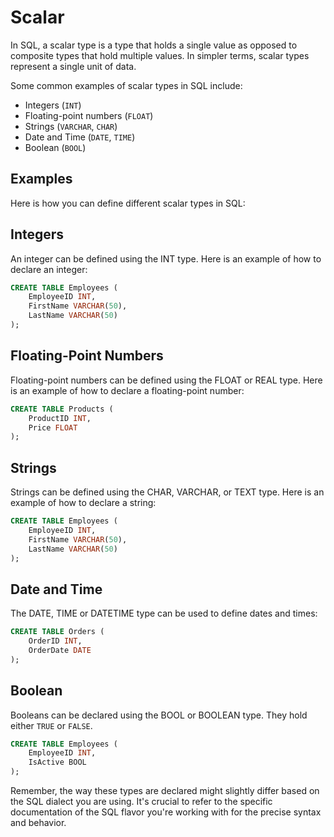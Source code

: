 # Scalar

In SQL, a scalar type is a type that holds a single value as opposed to composite types that hold multiple values. In simpler terms, scalar types represent a single unit of data.

Some common examples of scalar types in SQL include:

- Integers (`INT`)
- Floating-point numbers (`FLOAT`)
- Strings (`VARCHAR`, `CHAR`)
- Date and Time (`DATE`, `TIME`)
- Boolean (`BOOL`)

## Examples

Here is how you can define different scalar types in SQL:

## Integers

An integer can be defined using the INT type. Here is an example of how to declare an integer:

```sql
CREATE TABLE Employees (
    EmployeeID INT,
    FirstName VARCHAR(50),
    LastName VARCHAR(50)
);
```

## Floating-Point Numbers

Floating-point numbers can be defined using the FLOAT or REAL type. Here is an example of how to declare a floating-point number:

```sql
CREATE TABLE Products (
    ProductID INT,
    Price FLOAT
);
```

## Strings

Strings can be defined using the CHAR, VARCHAR, or TEXT type. Here is an example of how to declare a string:

```sql
CREATE TABLE Employees (
    EmployeeID INT,
    FirstName VARCHAR(50), 
    LastName VARCHAR(50) 
);
```

## Date and Time

The DATE, TIME or DATETIME type can be used to define dates and times:

```sql
CREATE TABLE Orders (
    OrderID INT,
    OrderDate DATE
);
```

## Boolean

Booleans can be declared using the BOOL or BOOLEAN type. They hold either `TRUE` or `FALSE`.

```sql
CREATE TABLE Employees (
    EmployeeID INT,
    IsActive BOOL
);
```

Remember, the way these types are declared might slightly differ based on the SQL dialect you are using. It's crucial to refer to the specific documentation of the SQL flavor you're working with for the precise syntax and behavior.